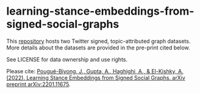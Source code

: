 # learning-stance-embeddings-from-signed-social-graphs

This [repository](https://drive.google.com/drive/folders/1bfuqLxml0UzHg7Zz5tGWu5JdsBIp9w3A?usp=sharing) hosts two Twitter signed, topic-attributed graph datasets. More details about the datasets are provided in the pre-print cited below.

See LICENSE for data ownership and use rights.

Please cite: [Pougué-Biyong, J., Gupta, A., Haghighi, A., & El-Kishky, A. (2022). Learning Stance Embeddings from Signed Social Graphs. arXiv preprint arXiv:2201.11675](https://arxiv.org/pdf/2201.11675.pdf).


